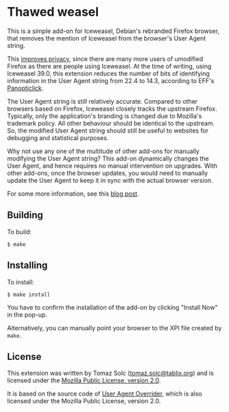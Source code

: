 Thawed weasel
=============

This is a simple add-on for Iceweasel, Debian's rebranded Firefox browser,
that removes the mention of Iceweasel from the browser's User Agent string.

This [improves privacy][1], since there are many more users of umodified
Firefox as there are people using Iceweasel. At the time of writing, using
Iceweasel 39.0, this extension reduces the number of bits of identifying
information in the User Agent string from 22.4 to 14.3, according to EFF's
[Panopticlick][2].

The User Agent string is still relatively accurate. Compared to other browsers
based on Firefox, Iceweasel closely tracks the upstream Firefox. Typically,
only the application's branding is changed due to Mozilla's trademark policy.
All other behaviour should be identical to the upstream. So, the modified User
Agent string should still be useful to websites for debugging and statistical purposes.

Why not use any one of the multitude of other add-ons for manually modifying
the User Agent string? This add-on dynamically changes the User Agent, and
hence requires no manual intervention on upgrades. With other add-ons, once the
browser updates, you would need to manually update the User Agent to keep it in
sync with the actual browser version.

For some more information, see this [blog post][3].

[1]: https://bugs.debian.org/cgi-bin/bugreport.cgi?bug=748897
[2]: https://panopticlick.eff.org/
[3]: https://www.tablix.org/~avian/blog/archives/2015/08/improving_privacy_with_iceweasel/


Building
--------

To build:

    $ make


Installing
----------

To install:

    $ make install

You have to confirm the installation of the add-on by clicking "Install Now" in
the pop-up.

Alternatively, you can manually point your browser to the XPI file created by `make`.


License
-------

This extension was written by Tomaz Solc (tomaz.solc@tablix.org) and is
licensed under the [Mozilla Public License, version 2.0][4].

It is based on the source code of [User Agent Overrider][5], which is also
licensed under the Mozilla Public License, version 2.0.

[4]: https://www.mozilla.org/MPL/2.0/
[5]: https://github.com/muzuiget/user_agent_overrider
